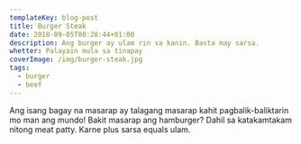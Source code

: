 ```yaml
---
templateKey: blog-post
title: Burger Steak
date: 2018-09-05T00:28:44+01:00
description: Ang burger ay ulam rin sa kanin. Basta may sarsa.
whetter: Palayain mula sa tinapay
coverImage: /img/burger-steak.jpg
tags:
  - burger
  - beef
---
```


Ang isang bagay na masarap ay talagang masarap kahit pagbalik-baliktarin mo man ang mundo! Bakit masarap ang hamburger? Dahil sa katakamtakam nitong meat patty. Karne plus sarsa equals ulam.